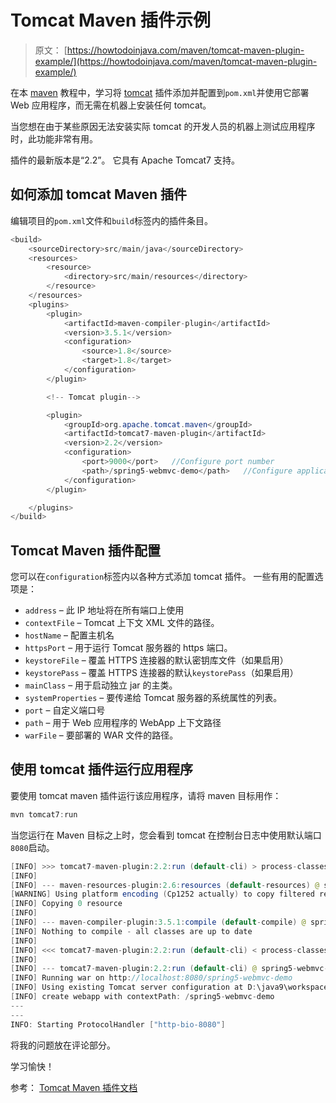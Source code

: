 # Tomcat Maven 插件示例

> 原文： [https://howtodoinjava.com/maven/tomcat-maven-plugin-example/](https://howtodoinjava.com/maven/tomcat-maven-plugin-example/)

在本 [maven](https://howtodoinjava.com/maven/) 教程中，学习将 [tomcat](https://howtodoinjava.com/server/tomcat/tomcats-architecture-and-server-xml-configuration-tutorial/) 插件添加并配置到`pom.xml`并使用它部署 Web 应用程序，而无需在机器上安装任何 tomcat。

当您想在由于某些原因无法安装实际 tomcat 的开发人员的机器上测试应用程序时，此功能非常有用。

插件的最新版本是“2.2”。 它具有 Apache Tomcat7 支持。

## 如何添加 tomcat Maven 插件

编辑项目的`pom.xml`文件和`build`标签内的插件条目。

```java
<build>
	<sourceDirectory>src/main/java</sourceDirectory>
	<resources>
		<resource>
			<directory>src/main/resources</directory>
		</resource>
	</resources>
	<plugins>
		<plugin>
			<artifactId>maven-compiler-plugin</artifactId>
			<version>3.5.1</version>
			<configuration>
				<source>1.8</source>
				<target>1.8</target>
			</configuration>
		</plugin>

		<!-- Tomcat plugin-->

		<plugin>
			<groupId>org.apache.tomcat.maven</groupId>
			<artifactId>tomcat7-maven-plugin</artifactId>
			<version>2.2</version>
			<configuration>
				<port>9000</port>	//Configure port number
				<path>/spring5-webmvc-demo</path>	//Configure application root URL
			</configuration>
		</plugin>

	</plugins>
</build>

```

## Tomcat Maven 插件配置

您可以在`configuration`标签内以各种方式添加 tomcat 插件。 一些有用的配置选项是：

*   `address` – 此 IP 地址将在所有端口上使用
*   `contextFile` – Tomcat 上下文 XML 文件的路径。
*   `hostName` – 配置主机名
*   `httpsPort` – 用于运行 Tomcat 服务器的 https 端口。
*   `keystoreFile` – 覆盖 HTTPS 连接器的默认密钥库文件（如果启用）
*   `keystorePass` – 覆盖 HTTPS 连接器的默认`keystorePass`（如果启用）
*   `mainClass` – 用于启动独立 jar 的主类。
*   `systemProperties` – 要传递给 Tomcat 服务器的系统属性的列表。
*   `port` – 自定义端口号
*   `path` – 用于 Web 应用程序的 WebApp 上下文路径
*   `warFile` – 要部署的 WAR 文件的路径。

## 使用 tomcat 插件运行应用程序

要使用 tomcat maven 插件运行该应用程序，请将 maven 目标用作：

```java
mvn tomcat7:run
```

当您运行在 Maven 目标之上时，您会看到 tomcat 在控制台日志中使用默认端口`8080`启动。

```java
[INFO] >>> tomcat7-maven-plugin:2.2:run (default-cli) > process-classes @ spring5-webmvc-demo >>>
[INFO] 
[INFO] --- maven-resources-plugin:2.6:resources (default-resources) @ spring5-webmvc-demo ---
[WARNING] Using platform encoding (Cp1252 actually) to copy filtered resources, i.e. build is platform dependent!
[INFO] Copying 0 resource
[INFO] 
[INFO] --- maven-compiler-plugin:3.5.1:compile (default-compile) @ spring5-webmvc-demo ---
[INFO] Nothing to compile - all classes are up to date
[INFO] 
[INFO] <<< tomcat7-maven-plugin:2.2:run (default-cli) < process-classes @ spring5-webmvc-demo <<<
[INFO] 
[INFO] --- tomcat7-maven-plugin:2.2:run (default-cli) @ spring5-webmvc-demo ---
[INFO] Running war on http://localhost:8080/spring5-webmvc-demo
[INFO] Using existing Tomcat server configuration at D:\java9\workspace\spring5-webmvc-demo\target\tomcat
[INFO] create webapp with contextPath: /spring5-webmvc-demo
---
---
INFO: Starting ProtocolHandler ["http-bio-8080"]

```

将我的问题放在评论部分。

学习愉快！

参考： [Tomcat Maven 插件文档](https://tomcat.apache.org/maven-plugin-2.2/)
